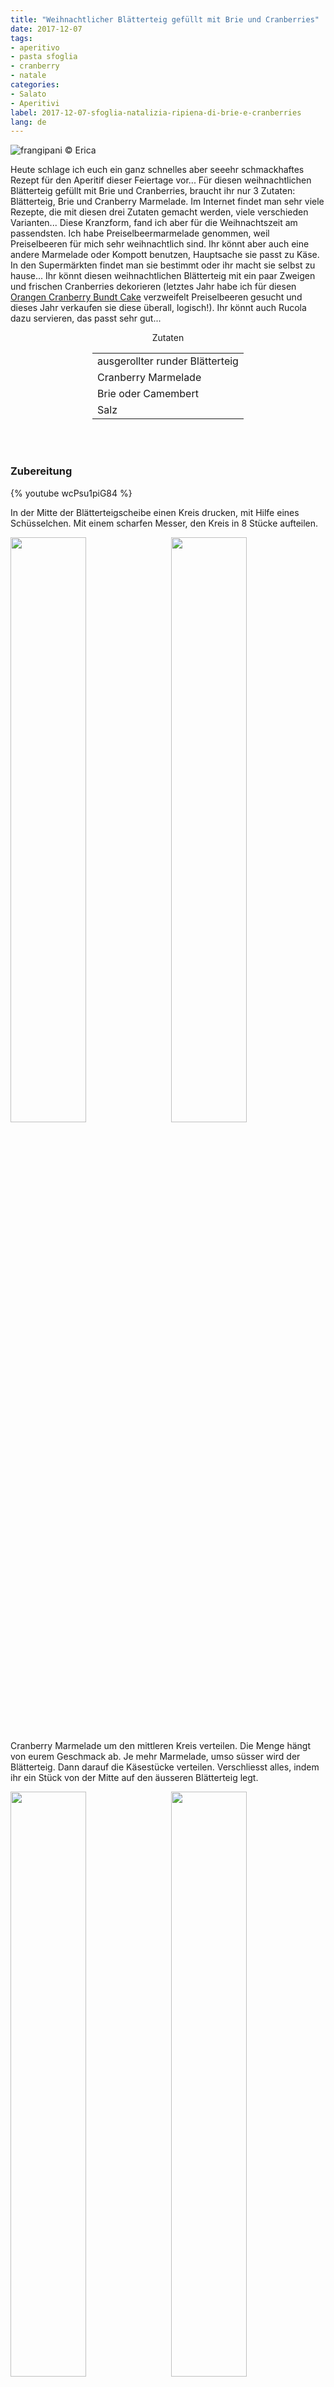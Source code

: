 ```yaml
---
title: "Weihnachtlicher Blätterteig gefüllt mit Brie und Cranberries"
date: 2017-12-07
tags:
- aperitivo
- pasta sfoglia
- cranberry
- natale
categories:
- Salato
- Aperitivi
label: 2017-12-07-sfoglia-natalizia-ripiena-di-brie-e-cranberries
lang: de
---
```

![](../2017-12-07-sfoglia-natalizia-ripiena-di-brie-e-cranberries/header.jpg "frangipani © Erica")

Heute schlage ich euch ein ganz schnelles aber seeehr schmackhaftes Rezept für den Aperitif dieser Feiertage vor... Für diesen weihnachtlichen Blätterteig gefüllt mit Brie und Cranberries, braucht ihr nur 3 Zutaten: Blätterteig, Brie und Cranberry Marmelade. Im Internet findet man sehr viele Rezepte, die mit diesen drei Zutaten gemacht werden, viele verschieden Varianten... Diese Kranzform, fand ich aber für die Weihnachtszeit am passendsten. Ich habe Preiselbeermarmelade genommen, weil Preiselbeeren für mich sehr weihnachtlich sind. Ihr könnt aber auch eine andere Marmelade oder Kompott benutzen, Hauptsache sie passt zu Käse. In den Supermärkten findet man sie bestimmt oder ihr macht sie selbst zu hause... Ihr könnt diesen weihnachtlichen Blätterteig mit ein paar Zweigen und frischen Cranberries dekorieren (letztes Jahr habe ich für diesen <a href="https://frangipani.raiano.ch/2016-12-12-ciambella-arancia-e-cranberries-de/" target="_blank">Orangen Cranberry Bundt Cake</a> verzweifelt Preiselbeeren gesucht und dieses Jahr verkaufen sie diese überall, logisch!). Ihr könnt auch Rucola dazu servieren, das passt sehr gut...

<div id="wrapper" style="text-align: center">
  <div id="yourdiv" style="display: inline-block;">
    <div class="ingredients">
      <div class="ingredients-title">Zutaten</div>
           <table>
        <tbody>
          <tr>
            <td>ausgerollter runder Blätterteig</td>
          </tr>
          <tr>
            <td>Cranberry Marmelade</td>
          </tr>
          <tr>
            <td>Brie oder Camembert</td>
          </tr>
          <tr>
            <td>Salz</td>
          </tr>
        </tbody>
      </table>
      <br></br>
    </div>
  </div>
</div>


<h3>
  <font color="grey">
    <i class="fa fa-cogs"></i>
  </font> Zubereitung
</h3>

{% youtube wcPsu1piG84 %}

In der Mitte der Blätterteigscheibe einen Kreis drucken, mit Hilfe eines Schüsselchen. Mit einem scharfen Messer, den Kreis in 8 Stücke aufteilen.
<p>
  <div style="width: 100%; margin-bottom: 0">
    <img style="float: left; width: 49%; margin-right: 1%" src="../2017-12-07-sfoglia-natalizia-ripiena-di-brie-e-cranberries/cerchio.jpg" alt="" title="frangipani © Erica" />
    <img style="float: left; width: 49%; margin-left: 1%" src="../2017-12-07-sfoglia-natalizia-ripiena-di-brie-e-cranberries/stella.jpg" alt="" title="frangipani © Erica" />
    <div style="clear: both"></div>
  </div>
</p>

Cranberry Marmelade um den mittleren Kreis verteilen. Die Menge hängt von eurem Geschmack ab. Je mehr Marmelade, umso süsser wird der Blätterteig. Dann darauf die Käsestücke verteilen. Verschliesst alles, indem ihr ein Stück von der Mitte auf den äusseren Blätterteig legt.
<p>
  <div style="width: 100%; margin-bottom: 0">
    <img style="float: left; width: 49%; margin-right: 1%" src="../2017-12-07-sfoglia-natalizia-ripiena-di-brie-e-cranberries/chiudere.jpg" alt="" title="frangipani © Erica" />
    <img style="float: left; width: 49%; margin-left: 1%" src="../2017-12-07-sfoglia-natalizia-ripiena-di-brie-e-cranberries/teglia.jpg" alt="" title="frangipani © Erica" />
    <div style="clear: both"></div>
  </div>
</p>

Der weihnachtliche Blätterteig kommt für 20min in den vorgeheizten Ofen bei 210°C Ober- und Unterhitze oder bis der Blätterteig eine schöne Farbe hat. Salzen und sofort servieren, schön warm...
![](../2017-12-07-sfoglia-natalizia-ripiena-di-brie-e-cranberries/risultato1.jpg "frangipani © Erica")

![](../2017-12-07-sfoglia-natalizia-ripiena-di-brie-e-cranberries/risultato2.jpg "frangipani © Erica")

![](../2017-12-07-sfoglia-natalizia-ripiena-di-brie-e-cranberries/risultato3.jpg "frangipani © Erica")

![](../2017-12-07-sfoglia-natalizia-ripiena-di-brie-e-cranberries/risultato4.jpg "frangipani © Erica")

<h4>Buon appetito
  <font color="red">
    <i class="fa fa-smile-o"></i>
  </font>
</h4>
